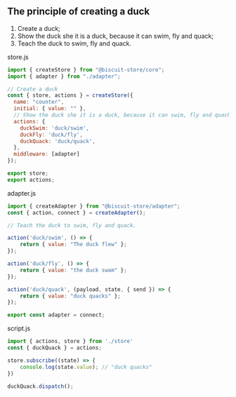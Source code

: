 ## The principle of creating a duck

1. Create a duck;
2. Show the duck she it is a duck, because it can swim, fly and quack;
3. Teach the duck to swim, fly and quack.
                                      
store.js
``` javascript
import { createStore } from "@biscuit-store/core";
import { adapter } from "./adapter";

// Create a duck
const { store, actions } = createStore({
  name: "counter",
  initial: { value: "" },
  // Show the duck she it is a duck, because it can swim, fly and quack
  actions: {
    duckSwim: 'duck/swim',
    duckFly: 'duck/fly',
    duckQuack: 'duck/quack',
  },
  middleware: [adapter]
});

export store;
export actions;
```
adapter.js
``` javascript
import { createAdapter } from "@biscuit-store/adapter";
const { action, connect } = createAdapter();

// Teach the duck to swim, fly and quack.

action('duck/swim', () => {
    return { value: "The duck flew" };
});

action('duck/fly', () => {
    return { value: "the duck swam" };
});

action('duck/quack', (payload, state, { send }) => {
    return { value: "duck quacks" };
});

export const adapter = connect;
```
script.js
``` javascript
import { actions, store } from './store'
const { duckQuack } = actions;

store.subscribe((state) => {
    console.log(state.value); // "duck quacks"
})

duckQuack.dispatch();

```